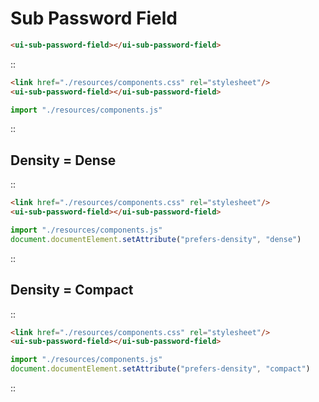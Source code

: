 <!--
type: page
title: Sub Password Field
location: ./components/sub-password-field
layout: default
-->

# Sub Password Field

```html
<ui-sub-password-field></ui-sub-password-field>
```

::
```html
<link href="./resources/components.css" rel="stylesheet"/>
<ui-sub-password-field></ui-sub-password-field>
```
```js
import "./resources/components.js"
```
::


## Density = Dense
::
```html
<link href="./resources/components.css" rel="stylesheet"/>
<ui-sub-password-field></ui-sub-password-field>
```
```js
import "./resources/components.js"
document.documentElement.setAttribute("prefers-density", "dense")
```
::

## Density = Compact
::
```html
<link href="./resources/components.css" rel="stylesheet"/>
<ui-sub-password-field></ui-sub-password-field>
```
```js
import "./resources/components.js"
document.documentElement.setAttribute("prefers-density", "compact")
```
::